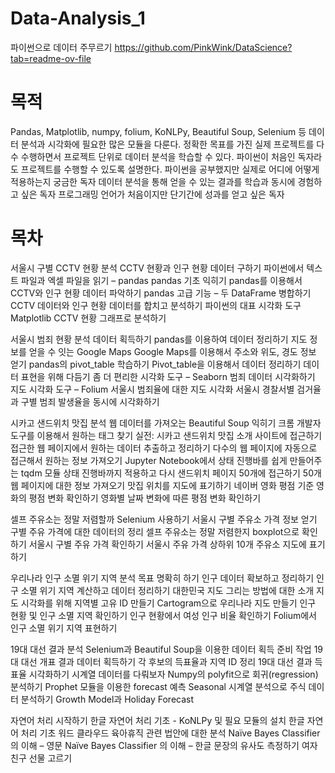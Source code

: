 # Data-Analysis_1
파이썬으로 데이터 주무르기
https://github.com/PinkWink/DataScience?tab=readme-ov-file

# 목적
Pandas, Matplotlib, numpy, folium, KoNLPy, Beautiful Soup, Selenium 등 데이터 분석과 시각화에 필요한 많은 모듈을 다룬다.
정확한 목표를 가진 실제 프로젝트를 다수 수행하면서 프로젝트 단위로 데이터 분석을 학습할 수 있다.
파이썬이 처음인 독자라도 프로젝트를 수행할 수 있도록 설명한다.
파이썬을 공부했지만 실제로 어디에 어떻게 적용하는지 궁금한 독자
데이터 분석을 통해 얻을 수 있는 결과를 학습과 동시에 경험하고 싶은 독자
프로그래밍 언어가 처음이지만 단기간에 성과를 얻고 싶은 독자

# 목차
서울시 구별 CCTV 현황 분석
CCTV 현황과 인구 현황 데이터 구하기
파이썬에서 텍스트 파일과 엑셀 파일을 읽기 – pandas
pandas 기초 익히기
pandas를 이용해서 CCTV와 인구 현황 데이터 파악하기
pandas 고급 기능 – 두 DataFrame 병합하기
CCTV 데이터와 인구 현황 데이터를 합치고 분석하기
파이썬의 대표 시각화 도구 Matplotlib
CCTV 현황 그래프로 분석하기

서울시 범죄 현황 분석
데이터 획득하기
pandas를 이용하여 데이터 정리하기
지도 정보를 얻을 수 잇는 Google Maps
Google Maps를 이용해서 주소와 위도, 경도 정보 얻기
pandas의 pivot_table 학습하기
Pivot_table을 이용해서 데이터 정리하기
데이터 표현을 위해 다듬기
좀 더 편리한 시각화 도구 – Seaborn
범죄 데이터 시각화하기
지도 시각화 도구 – Folium
서울시 범죄율에 대한 지도 시각화
서울시 경찰서별 검거율과 구별 범죄 발생율을 동시에 시각화하기

시카고 샌드위치 맛집 분석
웹 데이터를 가져오는 Beautiful Soup 익히기
크롬 개발자 도구를 이용해서 원하는 태그 찾기
실전: 시카고 샌드위치 맛집 소개 사이트에 접근하기
접근한 웹 페이지에서 원하는 데이터 추출하고 정리하기
다수의 웹 페이지에 자동으로 접근해서 원하는 정보 가져오기
Jupyter Notebook에서 상태 진행바를 쉽게 만들어주는 tqdm 모듈
상태 진행바까지 적용하고 다시 샌드위치 페이지 50개에 접근하기
50개 웹 페이지에 대한 정보 가져오기
맛집 위치를 지도에 표기하기
네이버 영화 평점 기준 영화의 평점 변화 확인하기
영화별 날짜 변화에 따른 평점 변화 확인하기

셀프 주유소는 정말 저렴할까
Selenium 사용하기
서울시 구별 주유소 가격 정보 얻기
구별 주유 가격에 대한 데이터의 정리
셀프 주유소는 정말 저렴한지 boxplot으로 확인하기
서울시 구별 주유 가격 확인하기
서울시 주유 가격 상하위 10개 주유소 지도에 표기하기

우리나라 인구 소멸 위기 지역 분석
목표 명확히 하기
인구 데이터 확보하고 정리하기
인구 소멸 위기 지역 계산하고 데이터 정리하기
대한민국 지도 그리는 방법에 대한 소개
지도 시각화를 위해 지역별 고유 ID 만들기
Cartogram으로 우리나라 지도 만들기
인구 현황 및 인구 소멸 지역 확인하기
인구 현황에서 여성 인구 비율 확인하기
Folium에서 인구 소멸 위기 지역 표현하기

19대 대선 결과 분석
Selenium과 Beautiful Soup을 이용한 데이터 획득 준비 작업
19대 대선 개표 결과 데이터 획득하기
각 후보의 득표율과 지역 ID 정리
19대 대선 결과 득표율 시각화하기
시계열 데이터를 다뤄보자
Numpy의 polyfit으로 회귀(regression) 분석하기
Prophet 모듈을 이용한 forecast 예측
Seasonal 시계열 분석으로 주식 데이터 분석하기
Growth Model과 Holiday Forecast

자연어 처리 시작하기
한글 자연어 처리 기초 - KoNLPy 및 필요 모듈의 설치
한글 자연어 처리 기초
워드 클라우드
육아휴직 관련 법안에 대한 분석
Naïve Bayes Classifier 의 이해 – 영문
Naïve Bayes Classifier 의 이해 – 한글
문장의 유사도 측정하기
여자친구 선물 고르기
